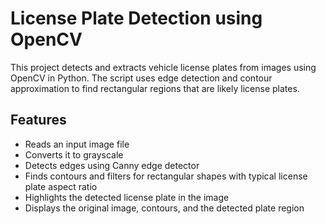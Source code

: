 # License Plate Detection using OpenCV

This project detects and extracts vehicle license plates from images using OpenCV in Python. The script uses edge detection and contour approximation to find rectangular regions that are likely license plates.

## Features

- Reads an input image file
- Converts it to grayscale
- Detects edges using Canny edge detector
- Finds contours and filters for rectangular shapes with typical license plate aspect ratio
- Highlights the detected license plate in the image
- Displays the original image, contours, and the detected plate region
